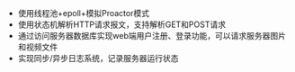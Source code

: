
* 使用线程池+epoll+模拟Proactor模式
* 使用状态机解析HTTP请求报文，支持解析GET和POST请求
* 通过访问服务器数据库实现web端用户注册、登录功能，可以请求服务器图片和视频文件
* 实现同步/异步日志系统，记录服务器运行状态
